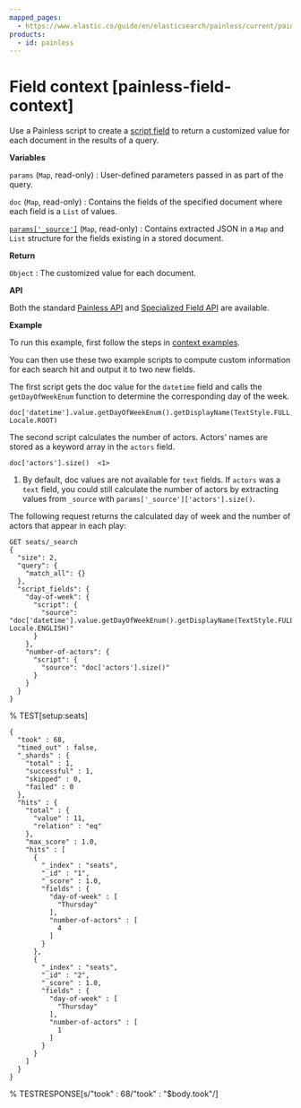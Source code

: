 ```yaml
---
mapped_pages:
  - https://www.elastic.co/guide/en/elasticsearch/painless/current/painless-field-context.html
products:
  - id: painless
---
```


# Field context [painless-field-context]

Use a Painless script to create a [script field](/reference/elasticsearch/rest-apis/retrieve-selected-fields.md#script-fields) to return a customized value for each document in the results of a query.

**Variables**

`params` (`Map`, read-only)
:   User-defined parameters passed in as part of the query.

`doc` (`Map`, read-only)
:   Contains the fields of the specified document where each field is a `List` of values.

[`params['_source']`](/reference/elasticsearch/mapping-reference/mapping-source-field.md) (`Map`, read-only)
:   Contains extracted JSON in a `Map` and `List` structure for the fields existing in a stored document.

**Return**

`Object`
:   The customized value for each document.

**API**

Both the standard [Painless API](https://www.elastic.co/guide/en/elasticsearch/painless/current/painless-api-reference-shared.html) and [Specialized Field API](https://www.elastic.co/guide/en/elasticsearch/painless/current/painless-api-reference-field.html) are available.

**Example**

To run this example, first follow the steps in [context examples](/reference/scripting-languages/painless/painless-context-examples.md).

You can then use these two example scripts to compute custom information for each search hit and output it to two new fields.

The first script gets the doc value for the `datetime` field and calls the `getDayOfWeekEnum` function to determine the corresponding day of the week.

```painless
doc['datetime'].value.getDayOfWeekEnum().getDisplayName(TextStyle.FULL, Locale.ROOT)
```

The second script calculates the number of actors. Actors' names are stored as a keyword array in the `actors` field.

```painless
doc['actors'].size()  <1>
```

1. By default, doc values are not available for `text` fields. If `actors` was a `text` field, you could still calculate the number of actors by extracting values from `_source` with `params['_source']['actors'].size()`.


The following request returns the calculated day of week and the number of actors that appear in each play:

```console
GET seats/_search
{
  "size": 2,
  "query": {
    "match_all": {}
  },
  "script_fields": {
    "day-of-week": {
      "script": {
        "source": "doc['datetime'].value.getDayOfWeekEnum().getDisplayName(TextStyle.FULL, Locale.ENGLISH)"
      }
    },
    "number-of-actors": {
      "script": {
        "source": "doc['actors'].size()"
      }
    }
  }
}
```
% TEST[setup:seats]

```console-result
{
  "took" : 68,
  "timed_out" : false,
  "_shards" : {
    "total" : 1,
    "successful" : 1,
    "skipped" : 0,
    "failed" : 0
  },
  "hits" : {
    "total" : {
      "value" : 11,
      "relation" : "eq"
    },
    "max_score" : 1.0,
    "hits" : [
      {
        "_index" : "seats",
        "_id" : "1",
        "_score" : 1.0,
        "fields" : {
          "day-of-week" : [
            "Thursday"
          ],
          "number-of-actors" : [
            4
          ]
        }
      },
      {
        "_index" : "seats",
        "_id" : "2",
        "_score" : 1.0,
        "fields" : {
          "day-of-week" : [
            "Thursday"
          ],
          "number-of-actors" : [
            1
          ]
        }
      }
    ]
  }
}
```
% TESTRESPONSE[s/"took" : 68/"took" : "$body.took"/]


